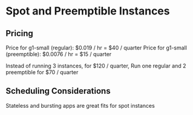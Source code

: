 # Spot and Preemptible Instances

## Pricing

Price for g1-small (regular): $0.019 / hr = $40 / quarter
Price for g1-small (preemptible): $0.0076 / hr = $15 / quarter

Instead of running 3 instances, for $120 / quarter,
Run one regular and 2 preemptible for $70 / quarter

## Scheduling Considerations

Stateless and bursting apps are great fits for spot instances

